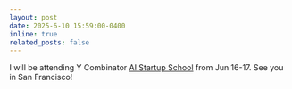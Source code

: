 ```yaml
---
layout: post
date: 2025-6-10 15:59:00-0400
inline: true
related_posts: false
---
```


I will be attending Y Combinator [AI Startup School](https://www.ycombinator.com/blog/ai-startupschool) from Jun 16-17. See you in San Francisco!